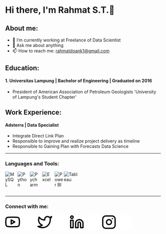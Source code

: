 # Hi there, I'm Rahmat S.T.👋
## About me:
- 🔭 I’m currently working at Freelance of Data Scientist
- 💬 Ask me about anything
- 📫 How to reach me: rahmatdoank1@gmail.com

## Education:

#### 1. Universitas Lampung | Bachelor of Engineering | Graduated on 2016
   - President of American Association of Petroleum Geologists 'University of Lampung's Student Chapter'

## Work Experience:
#### Adsterra | Data Specialist
   - Integrate Direct Link Plan
   - Responsible to improve and realize project delivery as timeline
   - Responsible to Gaining Plan with Forecasts Data Science
---

### Languages and Tools:

[<img align="left" alt="MySQL" width="30px" src="https://cdn.jsdelivr.net/gh/devicons/devicon/icons/mysql/mysql-original.svg" style="padding-right:10px;" />][webdev]
[<img align="left" alt="Python" width="30px" src="https://upload.wikimedia.org/wikipedia/commons/thumb/c/c3/Python-logo-notext.svg/110px-Python-logo-notext.svg.png?20100317150552" style="padding-right:10px;" />][webdev]&nbsp;&nbsp;
[<img align="left" alt="Pycharm" width="30px" src="https://upload.wikimedia.org/wikipedia/commons/thumb/1/1d/PyCharm_Icon.svg/220px-PyCharm_Icon.svg.png" style="padding-right:10px;" />][webdev]
[<img align="left" alt="Excel" width="30px" src="https://is2-ssl.mzstatic.com/image/thumb/Purple126/v4/a8/fd/5a/a8fd5a84-c6f1-355f-3b9f-6e86598efaa3/XCEL.png/1200x630bb.png" style="padding-right:10px;" />][webdev]&nbsp;&nbsp;
[<img align="left" alt="Power BI" width="30px" src="https://powerbi.microsoft.com/pictures/application-logos/svg/powerbi.svg" style="padding-right:0px;" />][webdev]
[<img align="left" alt="Tableau" width="50px" src="https://logos-world.net/wp-content/uploads/2021/10/Tableau-Symbol.png" style="padding-right:10px;" />][webdev]

<br />
<br />

---
### Connect with me:

[![website](./img/youtube-light.svg)][webdev]
[![website](./img/youtube-dark.svg)][webdev]
[![website](./img/twitter-light.svg)][webdev]
[![website](./img/twitter-dark.svg)][webdev]
[![website](./img/linkedin-light.svg)][webdev]
[![website](./img/linkedin-dark.svg)][webdev]
[![website](./img/instagram-light.svg)][webdev]
[![website](./img/instagram-dark.svg)][webdev]



[webdev]: https://github.com/rahmatdoank1
